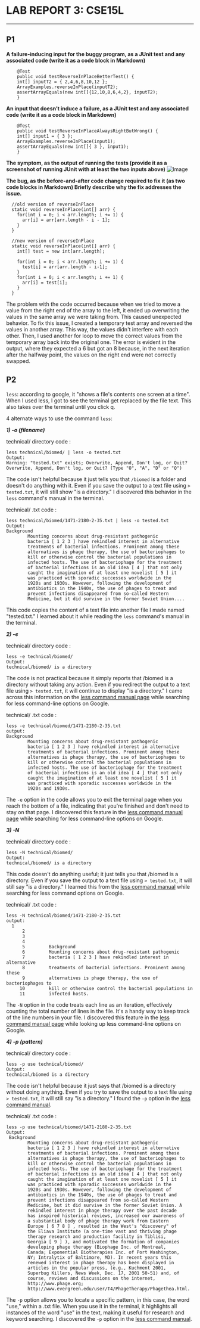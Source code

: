 # LAB REPORT 3: CSE15L
---
## P1

**A failure-inducing input for the buggy program, as a JUnit test and any associated code (write it as a code block in Markdown)**

```
	@Test 
	public void testReverseInPlaceBetterTest() {
    int[] inputT2 = { 2,4,6,8,10,12 };
    ArrayExamples.reverseInPlace(inputT2);
    assertArrayEquals(new int[]{12,10,8,6,4,2}, inputT2);
	}

```


**An input that doesn’t induce a failure, as a JUnit test and any associated code (write it as a code block in Markdown)**

```
	@Test 
	public void testReverseInPlaceAlwaysRightButWrong() {
    int[] input1 = { 3 };
    ArrayExamples.reverseInPlace(input1);
    assertArrayEquals(new int[]{ 3 }, input1);
	}
```

**The symptom, as the output of running the tests (provide it as a screenshot of running JUnit with at least the two inputs above)**
![Image](ss1.png)

**The bug, as the before-and-after code change required to fix it (as two code blocks in Markdown)
Briefly describe why the fix addresses the issue.**

```
  //old version of reverseInPlace
  static void reverseInPlace(int[] arr) {
    for(int i = 0; i < arr.length; i += 1) {
      arr[i] = arr[arr.length - i - 1];
    }
  }
```

```
  //new version of reverseInPlace
  static void reverseInPlace(int[] arr) {
    int[] test = new int[arr.length];

    for(int i = 0; i < arr.length; i += 1) {
      test[i] = arr[arr.length - i-1];
    }
    for(int i = 0; i < arr.length; i += 1) {
      arr[i] = test[i];
    }
  }
```
The problem with the code occurred because when we tried to move a value from the right end of the array to the left, it ended up overwriting the values in the same array we were taking from. This caused unexpected behavior. To fix this issue, I created a temporary test array and reversed the values in another array. This way, the values didn't interfere with each other. Then, I used another for loop to move the correct values from the temporary array back into the original one. The error is evident in the output, where they expected a 6 but got an 8 because, in the next iteration after the halfway point, the values on the right end were not correctly swapped.

## P2
`less`: according to google, it "shows a file's contents one screen at a time". When I used less, I got to see the terminal get replaced by the file text. This also takes over the terminal until you click q. 

4 alternate ways to use the command `less`:

***1) -o (filename)***

technical/ directory code :
```
less technical/biomed/ | less -o tested.txt
Output:
Warning: "tested.txt" exists; Overwrite, Append, Don't log, or Quit? 
Overwrite, Append, Don't log, or Quit? (Type "O", "A", "D" or "Q") 
```
The code isn't helpful because it just tells you that `/biomed` is a folder and doesn't do anything with it. Even if you save the output to a text file using `> tested.txt`, it will still show "is a directory." I discovered this behavior in the `less` command's manual in the terminal.


technical/ .txt code :
```
less technical/biomed/1471-2180-2-35.txt | less -o tested.txt
Output:
Background
        Mounting concerns about drug-resistant pathogenic
        bacteria [ 1 2 3 ] have rekindled interest in alternative
        treatments of bacterial infections. Prominent among these
        alternatives is phage therapy, the use of bacteriophages to
        kill or otherwise control the bacterial populations in
        infected hosts. The use of bacteriophage for the treatment
        of bacterial infections is an old idea [ 4 ] that not only
        caught the imagination of at least one novelist [ 5 ] it
        was practiced with sporadic successes worldwide in the
        1920s and 1930s. However, following the development of
        antibiotics in the 1940s, the use of phages to treat and
        prevent infections disappeared from so-called Western
        Medicine, but it did survive in the former Soviet Union....

```
This code copies the content of a text file into another file I made named "tested.txt." I learned about it while reading the `less` command's manual in the terminal.

***2) -e***

technical/ directory code :
```
less -e technical/biomed/
Output:                         
technical/biomed/ is a directory
```
The code is not practical because it simply reports that /biomed is a directory without taking any action. Even if you redirect the output to a text file using `> tested.txt`, it will continue to display "is a directory." I came across this information on the [less command manual page](https://man7.org/linux/man-pages/man1/less.1.html) while searching for less command-line options on Google.

technical/ .txt code :
```
less -e technical/biomed/1471-2180-2-35.txt
output:
Background
        Mounting concerns about drug-resistant pathogenic
        bacteria [ 1 2 3 ] have rekindled interest in alternative
        treatments of bacterial infections. Prominent among these
        alternatives is phage therapy, the use of bacteriophages to
        kill or otherwise control the bacterial populations in
        infected hosts. The use of bacteriophage for the treatment
        of bacterial infections is an old idea [ 4 ] that not only
        caught the imagination of at least one novelist [ 5 ] it
        was practiced with sporadic successes worldwide in the
        1920s and 1930s.
```
The `-e` option in the code allows you to exit the terminal page when you reach the bottom of a file, indicating that you're finished and don't need to stay on that page. I discovered this feature in the [less command manual page](https://man7.org/linux/man-pages/man1/less.1.html) while searching for less command-line options on Google.

***3) -N***

technical/ directory code :

```
less -N technical/biomed/
Output:             
technical/biomed/ is a directory
```
This code doesn't do anything useful; it just tells you that /biomed is a directory. Even if you save the output to a text file using `> tested.txt`, it will still say "is a directory." I learned this from the [less command manual](https://man7.org/linux/man-pages/man1/less.1.html) while searching for less command options on Google.

technical/ .txt code :
```
less -N technical/biomed/1471-2180-2-35.txt
output:
  1 
      2   
      3     
      4       
      5         Background
      6         Mounting concerns about drug-resistant pathogenic
      7         bacteria [ 1 2 3 ] have rekindled interest in alternative
      8         treatments of bacterial infections. Prominent among these
      9         alternatives is phage therapy, the use of bacteriophages to
     10         kill or otherwise control the bacterial populations in
     11         infected hosts. 
```
The `-N` option in the code treats each line as an iteration, effectively counting the total number of lines in the file. It's a handy way to keep track of the line numbers in your file. I discovered this feature in the [less command manual page](https://man7.org/linux/man-pages/man1/less.1.html) while looking up less command-line options on Google.

***4) -p (pattern)***

technical/ directory code :
```
less -p use technical/biomed/
Output:
technical/biomed is a directory
```
The code isn't helpful because it just says that /biomed is a directory without doing anything. Even if you try to save the output to a text file using `> tested.txt`, it will still say "is a directory." I found the `-p` option in the [less command manual](https://man7.org/linux/man-pages/man1/less.1.html).

technical/ .txt code :
```
less -p use technical/biomed/1471-2180-2-35.txt
Output:
 Background
        Mounting concerns about drug-resistant pathogenic
        bacteria [ 1 2 3 ] have rekindled interest in alternative
        treatments of bacterial infections. Prominent among these
        alternatives is phage therapy, the use of bacteriophages to
        kill or otherwise control the bacterial populations in
        infected hosts. The use of bacteriophage for the treatment
        of bacterial infections is an old idea [ 4 ] that not only
        caught the imagination of at least one novelist [ 5 ] it
        was practiced with sporadic successes worldwide in the
        1920s and 1930s. However, following the development of
        antibiotics in the 1940s, the use of phages to treat and
        prevent infections disappeared from so-called Western
        Medicine, but it did survive in the former Soviet Union. A
        rekindled interest in phage therapy over the past decade
        has inspired historical reviews, increased our awareness of
        a substantial body of phage therapy work from Eastern
        Europe [ 6 7 8 ] , resulted in the West's "discovery" of
        the Eliava Institute (a one-time vast and thriving phage
        therapy research and production facility in Tiblisi,
        Georgia [ 9 ] ), and motivated the formation of companies
        developing phage therapy (Biophage Inc. of Montreal,
        Canada; Exponential Biotherapies Inc. of Port Washington,
        NY; Intralytix of Baltimore, MD). In recent years this
        renewed interest in phage therapy has been displayed in
        articles in the popular press, (e.g., Kuchment 2001,
        Superbug Killers, News Week, Dec. 17, 2001 50-51) and, of
        course, reviews and discussions on the internet,
        http://www.phage.org;
        http://www.evergreen.edu/user/T4/PhageTherapy/Phagethea.html.
```
The `-p` option allows you to locate a specific pattern, in this case, the word "use," within a .txt file. When you use it in the terminal, it highlights all instances of the word "use" in the text, making it useful for research and keyword searching. I discovered the `-p` option in the [less command manual](https://man7.org/linux/man-pages/man1/less.1.html).
